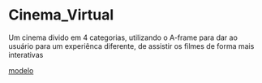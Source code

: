 # Cinema_Virtual
Um cinema divido em 4 categorias, utilizando o A-frame para dar ao usuário para um experiênca diferente, de assistir os filmes de forma mais interativas

[modelo](https://github.com/Dinos-s/Cinema_Virtual/blob/master/images/base.png)
